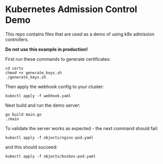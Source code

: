 # Kubernetes Admission Control Demo

This repo contains files that are used as a demo of using k8s admission controllers.

**Do not use this example in production!**



First run these commands to generate certificates:

```
cd certs
chmod +x generate_keys.sh
./generate_keys.sh
```



Then apply the webhook config to your cluster:

```
kubectl apply -f webhook.yaml
```



Next build and run the demo server:

```
go build main.go 
./main
```



To validate the server works as expected - the next command should fail:

```
kubectl apply -f objects/nginx-pod.yaml
```

and this should succeed:

```
kubectl apply -f objects/busbox-pod.yaml
```

